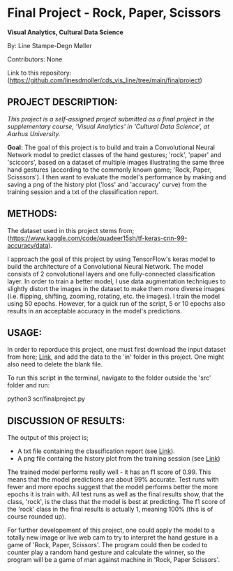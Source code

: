 # Final Project - Rock, Paper, Scissors
**Visual Analytics, Cultural Data Science**

By: Line Stampe-Degn Møller

Contributors: None

Link to this repository: (https://github.com/linesdmoller/cds_vis_line/tree/main/finalproject)

## PROJECT DESCRIPTION:
*This project is a self-assigned project submitted as a final project in the supplementary course, 'Visual Analytics' in 'Cultural Data Science', at Aarhus University.*

**Goal:**
The goal of this project is to build and train a Convolutional Neural Network model to predict classes of the hand gestures; 'rock', 'paper' and 'sciccors', based on a dataset of multiple images illustrating the same three hand gestures (according to the commonly known game; 'Rock, Paper, Scisssors'). I then want to evaluate the model's performance by making and saving a png of the history plot ('loss' and 'accuracy' curve) from the training session and a txt of the classification report.

## METHODS:
The dataset used in this project stems from; (https://www.kaggle.com/code/quadeer15sh/tf-keras-cnn-99-accuracy/data).

I approach the goal of this project by using TensorFlow's keras model to build the architecture of a Convolutional Neural Network. The model consists of 2 convolutional layers and one fully-connected classification layer. In order to train a better model, I use data augmentation techniques to slightly distort the images in the dataset to make them more diverse images (i.e. flipping, shifting, zooming, rotating, etc. the images). I train the model using 50 epochs. However, for a quick run of the script, 5 or 10 epochs also results in an acceptable accuracy in the model's predictions. 

## USAGE:
In order to reporduce this project, one must first download the input dataset from here; [Link](https://www.kaggle.com/code/quadeer15sh/tf-keras-cnn-99-accuracy/data), and add the data to the 'in' folder in this project. One might also need to delete the blank file.

To run this script in the terminal, navigate to the folder outside the 'src' folder and run:

python3 scr/finalproject.py

## DISCUSSION OF RESULTS:
The output of this project is;
- A txt file containing the classification report (see [Link](https://github.com/linesdmoller/cds_vis_line/blob/main/finalproject/out/cl_report.txt)).
- A png file containg the history plot from the training session (see [Link](https://github.com/linesdmoller/cds_vis_line/blob/main/finalproject/out/his_plt.png))

The trained model performs really well - it has an f1 score of 0.99. This means that the model predictions are about 99% accurate. Test runs with fewer and more epochs suggest that the model performs better the more epochs it is train with. All test runs as well as the final results show, that the class, 'rock', is the class that the model is best at predicting. The f1 score of the 'rock' class in the final results is actually 1, meaning 100% (this is of course rounded up).

For further developement of this project, one could apply the model to a totally new image or live web cam to try to interpret the hand gesture in a game of 'Rock, Paper, Scissors'. The program could then be coded to counter play a random hand gesture and calculate the winner, so the program will be a game of man against machine in 'Rock, Paper Scissors'.

